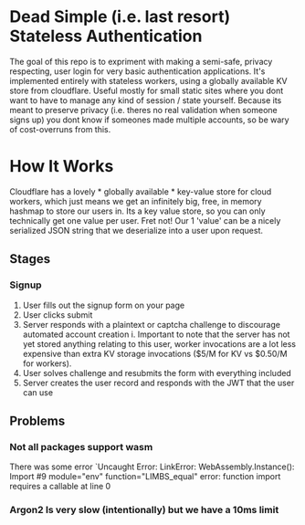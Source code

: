 # Dead Simple (i.e. last resort) Stateless Authentication
The goal of this repo is to expriment with making a semi-safe, privacy respecting, user login for 
very basic authentication applications. It's implemented entirely with stateless workers, using a
globally available KV store from cloudflare. Useful mostly for small static sites where you dont
want to have to manage any kind of session / state yourself. Because its meant to preserve privacy
(i.e. theres no real validation when someone signs up) you dont know if someones made multiple
accounts, so be wary of cost-overruns from this. 

# How It Works
Cloudflare has a lovely * globally available *  key-value store for cloud workers, which just means
we get an infinitely big, free, in memory hashmap to store our users in. Its a key value store, so you
can only technically get one value per user. Fret not! Our 1 'value' can be a nicely serialized JSON
string that we deserialize into a user upon request.

## Stages
### Signup
1. User fills out the signup form on your page
2. User clicks submit
3. Server responds with a plaintext or captcha challenge to discourage automated account creation
    i. Important to note that the server has not yet stored anything relating to this user, worker invocations are 
    a lot less expensive than extra KV storage invocations ($5/M for KV vs $0.50/M for workers).
4. User solves challenge and resubmits the form with everything included
5. Server creates the user record and responds with the JWT that the user can use 




## Problems
### Not all packages support wasm
There was some error `Uncaught Error: LinkError: WebAssembly.Instance(): Import #9 module="env" function="LIMBS_equal" error: function import requires a callable at line 0

### Argon2 Is very slow (intentionally) but we have a 10ms limit
